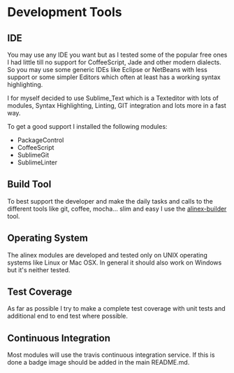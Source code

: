 Development Tools
=================================================

IDE
-------------------------------------------------

You may use any IDE you want but as I tested some of the popular free ones I
had little till no support for CoffeeScript, Jade and other modern dialects.
So you may use some generic IDEs like Eclipse or NetBeans with less support or
some simpler Editors which often at least has a working syntax highlighting.

I for myself decided to use Sublime_Text which is a Texteditor with lots of
modules, Syntax Highlighting, Linting, GIT integration and lots more in a
fast way.

To get a good support I installed the following modules:

- PackageControl
- CoffeeScript
- SublimeGit
- SublimeLinter


Build Tool
-------------------------------------------------

To best support the developer and make the daily tasks and calls to the
different tools like git, coffee, mocha... slim and easy I use the
[alinex-builder](https://alinex.github.io/node-builder/) tool.


Operating System
-------------------------------------------------

The alinex modules are developed and tested only on UNIX operating systems
like Linux or Mac OSX. In general it should also work on Windows but it's
neither tested.


Test Coverage
-------------------------------------------------

As far as possible I try to make a complete test coverage with unit tests
and additional end to end test where possible.


Continuous Integration
-------------------------------------------------

Most modules will use the travis continuous integration service. If this is
done a badge image should be added in the main README.md.
